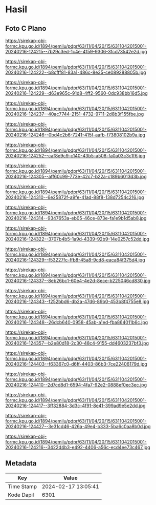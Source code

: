 # Hasil

## Foto C Plano

https://sirekap-obj-formc.kpu.go.id/1894/pemilu/pdpr/63/11/04/20/15/6311042015001-20240216-124215--7b29c3ed-1c4e-4159-9306-3fcd73542e2d.jpg

https://sirekap-obj-formc.kpu.go.id/1894/pemilu/pdpr/63/11/04/20/15/6311042015001-20240216-124222--b8cfff81-83a1-486c-8e35-ce089288805b.jpg

https://sirekap-obj-formc.kpu.go.id/1894/pemilu/pdpr/63/11/04/20/15/6311042015001-20240216-124229--d63e965c-91d8-4ff2-9560-0dc938bb16d5.jpg

https://sirekap-obj-formc.kpu.go.id/1894/pemilu/pdpr/63/11/04/20/15/6311042015001-20240216-124237--40ac7744-2151-4732-9711-2d8b3f155fbe.jpg

https://sirekap-obj-formc.kpu.go.id/1894/pemilu/pdpr/63/11/04/20/15/6311042015001-20240216-124246--0bd4c2b6-7241-415f-aafb-f73808102b9a.jpg

https://sirekap-obj-formc.kpu.go.id/1894/pemilu/pdpr/63/11/04/20/15/6311042015001-20240216-124252--caf8e9c9-c140-43b5-a508-fa0a03c3c1f6.jpg

https://sirekap-obj-formc.kpu.go.id/1894/pemilu/pdpr/63/11/04/20/15/6311042015001-20240216-124305--aff60c99-773e-42c7-b22a-c189b6013d3b.jpg

https://sirekap-obj-formc.kpu.go.id/1894/pemilu/pdpr/63/11/04/20/15/6311042015001-20240216-124310--6e25872f-a9fe-41ad-88f8-138d7254c216.jpg

https://sirekap-obj-formc.kpu.go.id/1894/pemilu/pdpr/63/11/04/20/15/6311042015001-20240216-124314--9347653a-eb05-46ce-873e-fa1e9b1d5ab8.jpg

https://sirekap-obj-formc.kpu.go.id/1894/pemilu/pdpr/63/11/04/20/15/6311042015001-20240216-124322--3707b4b5-1a9d-4339-92b9-14e0257c52dd.jpg

https://sirekap-obj-formc.kpu.go.id/1894/pemilu/pdpr/63/11/04/20/15/6311042015001-20240216-124329--f53227fc-ffb8-45a8-9cd8-eaca84f375d4.jpg

https://sirekap-obj-formc.kpu.go.id/1894/pemilu/pdpr/63/11/04/20/15/6311042015001-20240216-124337--8eb26bc1-60e4-4e2d-8ece-b225046cd830.jpg

https://sirekap-obj-formc.kpu.go.id/1894/pemilu/pdpr/63/11/04/20/15/6311042015001-20240216-124343--f252bbd6-db2a-47d6-89b0-453b8f4755e8.jpg

https://sirekap-obj-formc.kpu.go.id/1894/pemilu/pdpr/63/11/04/20/15/6311042015001-20240216-124348--26dcb640-0958-45ab-a1ed-fba864011b6c.jpg

https://sirekap-obj-formc.kpu.go.id/1894/pemilu/pdpr/63/11/04/20/15/6311042015001-20240216-124357--b2e80d18-2c30-48c4-9155-dd4603237bf3.jpg

https://sirekap-obj-formc.kpu.go.id/1894/pemilu/pdpr/63/11/04/20/15/6311042015001-20240216-124403--f63367c0-d6ff-4403-86b3-7ce22406179d.jpg

https://sirekap-obj-formc.kpu.go.id/1894/pemilu/pdpr/63/11/04/20/15/6311042015001-20240216-124410--2d7cd8d1-6594-4fa7-92e2-0888ef0ec3ec.jpg

https://sirekap-obj-formc.kpu.go.id/1894/pemilu/pdpr/63/11/04/20/15/6311042015001-20240216-124417--3ff32884-3d3c-4f91-8e41-399ad9e5e2dd.jpg

https://sirekap-obj-formc.kpu.go.id/1894/pemilu/pdpr/63/11/04/20/15/6311042015001-20240216-124427--3e31cd46-426a-49e4-b333-5ba6c0aa8b0d.jpg

https://sirekap-obj-formc.kpu.go.id/1894/pemilu/pdpr/63/11/04/20/15/6311042015001-20240216-124216--3422d4b3-e492-4406-a56c-ecd4ee73c467.jpg


## Metadata

| Key        | Value               |
| ---------- | ------------------- |
| Time Stamp | 2024-02-17 13:05:41 |
| Kode Dapil | 6301                |



